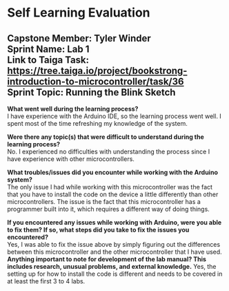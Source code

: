 # Self Learning Evaluation

**Capstone Member:**	Tyler Winder  
**Sprint Name:**		Lab 1  
**Link to Taiga Task:**	[https://tree.taiga.io/project/bookstrong-introduction-to-microcontroller/task/36 ](https://tree.taiga.io/project/bookstrong-introduction-to-microcontroller/task/36 )  
**Sprint Topic:**		Running the Blink Sketch  
---

**What went well during the learning process?**  
I have experience with the Arduino IDE, so the learning process went well. I spent most of the time refreshing my knowledge of the system.

**Were there any topic(s) that were difficult to understand during the learning process?**  
No. I experienced no difficulties with understanding the process since I have experience with other microcontrollers.

**What troubles/issues did you encounter while working with the Arduino system?**  
The only issue I had while working with this microcontroller was the fact that you have to install the code on the device a little differently than other microcontrollers. The issue is the fact that this microcontroller has a programmer built into it, which requires a different way of doing things.

**If you encountered any issues while working with Arduino, were you able to fix them? If so, what steps did you take to fix the issues you encountered?**  
Yes, I was able to fix the issue above by simply figuring out the differences between this microcontroller and the other microcontroller that I have used. 
**Anything important to note for development of the lab manual? This includes research, unusual problems, and external knowledge.**
Yes, the setting up for how to install the code is different and needs to be covered in at least the first 3 to 4 labs. 

